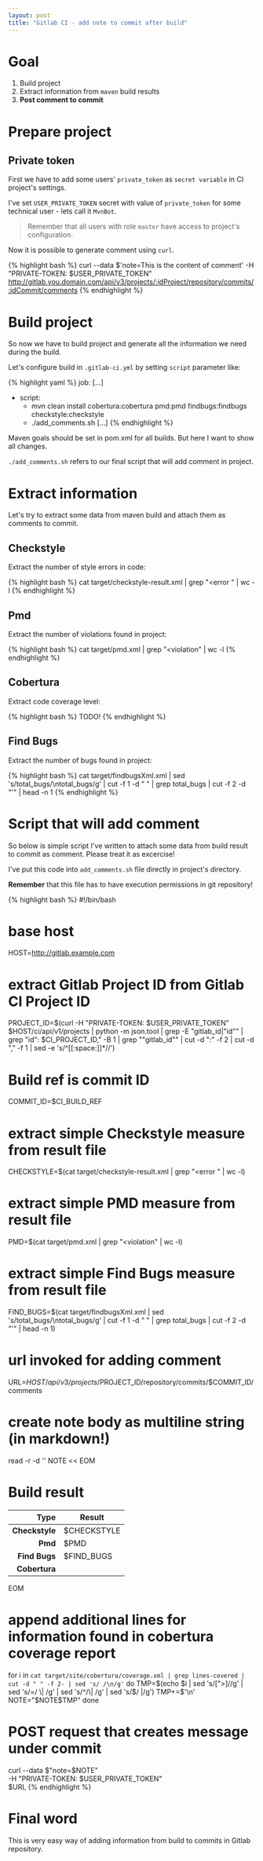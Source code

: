 ```yaml
---
layout: post 
title: "Gitlab CI - add note to commit after build"
---
```


# Goal

1. Build project
1. Extract information from ```maven``` build results 
1. **Post comment to commit**

# Prepare project

## Private token

First we have to add some users' ```private_token``` as ```secret variable```
in CI project's settings. 

I've set ```USER_PRIVATE_TOKEN``` secret with value of ```private_token``` for
some technical user - lets call it ```MvnBot```.

> Remember that all users with role ```master``` have access to project's 
> configuration. 

Now it is possible to generate comment using ```curl```.

{% highlight bash %}
curl --data $'note=This is the content of comment' -H "PRIVATE-TOKEN: $USER_PRIVATE_TOKEN" http://gitlab.you.domain.com/api/v3/projects/:idProject/repository/commits/:idCommit/comments 
{% endhighlight %}

# Build project

So now we have to build project and generate all the information we need during the build.

Let's configure build in ```.gitlab-ci.yml``` by setting ```script``` parameter like:

{% highlight yaml %}
job:
  [...]
  - script:
    - mvn clean install cobertura:cobertura pmd:pmd findbugs:findbugs checkstyle:checkstyle
    - ./add_comments.sh
  [...]
{% endhighlight %}

Maven goals should be set in pom.xml for all builds. But here I want to show all changes.

```./add_comments.sh``` refers to our final script that will add comment in project.

# Extract information

Let's try to extract some data from maven build and attach them as comments to commit.

## Checkstyle

Extract the number of style errors in code:

{% highlight bash %}
cat target/checkstyle-result.xml  | grep "<error " | wc -l
{% endhighlight %}

## Pmd

Extract the number of violations found in project:

{% highlight bash %}
cat target/pmd.xml | grep "<violation" | wc -l
{% endhighlight %}

## Cobertura

Extract code coverage level:

{% highlight bash %}
TODO!
{% endhighlight %}

## Find Bugs

Extract the number of bugs found in project:

{% highlight bash %}
cat target/findbugsXml.xml | sed 's/total_bugs/\ntotal_bugs/g' | cut -f 1 -d " " | grep total_bugs | cut -f 2 -d "'" | head -n 1
{% endhighlight %}

# Script that will add comment

So below is simple script I've written to attach some data from build result 
to commit as comment. Please treat it as excercise!

I've put this code into ```add_comments.sh``` file directly in project's directory.

**Remember** that this file has to have execution permissions in git repository!

{% highlight bash %}
#!/bin/bash

# base host
HOST=http://gitlab.example.com

# extract Gitlab Project ID from Gitlab CI Project ID
PROJECT_ID=$(curl -H "PRIVATE-TOKEN: $USER_PRIVATE_TOKEN" $HOST/ci/api/v1/projects | python -m json.tool | grep -E "gitlab_id|\"id\"" | grep "id\": $CI_PROJECT_ID," -B 1 | grep "\"gitlab_id\"" | cut -d ":" -f 2 | cut -d "," -f 1 | sed -e 's/^[[:space:]]*//')
# Build ref is commit ID
COMMIT_ID=$CI_BUILD_REF

# extract simple Checkstyle measure from result file
CHECKSTYLE=$(cat target/checkstyle-result.xml  | grep "<error " | wc -l)
# extract simple PMD measure from result file
PMD=$(cat target/pmd.xml | grep "<violation" | wc -l)
# extract simple Find Bugs measure from result file
FIND_BUGS=$(cat target/findbugsXml.xml | sed 's/total_bugs/\ntotal_bugs/g' | cut -f 1 -d " " | grep total_bugs | cut -f 2 -d "'" | head -n 1)

# url invoked for adding comment
URL=$HOST/api/v3/projects/$PROJECT_ID/repository/commits/$COMMIT_ID/comments

# create note body as multiline string (in markdown!)
read -r -d '' NOTE << EOM
# Build result

| Type | Result |
| ----: | ----- |
| **Checkstyle** | $CHECKSTYLE |
| **Pmd** | $PMD |
| **Find Bugs** | $FIND_BUGS |
| **Cobertura** | |
EOM

# append additional lines for information found in cobertura coverage report
for i in `cat target/site/cobertura/coverage.xml | grep lines-covered | cut -d " " -f 2- | sed 's/ /\n/g'`
do 
  TMP=$(echo $i | sed 's/[">]//g' | sed 's/=/ \| /g' | sed 's/^/\| /g' | sed 's/$/ \|/g')
  TMP+=$'\n'
  NOTE="$NOTE$TMP"
done

# POST request that creates message under commit
curl --data $"note=$NOTE" \
    -H "PRIVATE-TOKEN: $USER_PRIVATE_TOKEN" \
    $URL 
{% endhighlight %}

# Final word

This is very easy way of adding information from build to commits in Gitlab repository.





